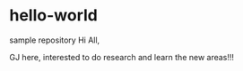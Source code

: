 # hello-world
sample repository
Hi All,

GJ here, interested to do research and learn the new areas!!!
